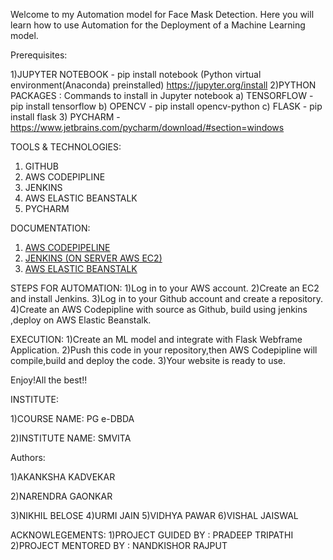 Welcome to my Automation model for Face Mask Detection.
Here you will learn how to use Automation for the Deployment of a Machine Learning model.

Prerequisites:

1)JUPYTER NOTEBOOK - pip install notebook (Python virtual environment(Anaconda) preinstalled) https://jupyter.org/install
2)PYTHON PACKAGES : Commands to install in Jupyter notebook
	a) TENSORFLOW - pip install tensorflow 
	b) OPENCV - pip install opencv-python 
	c) FLASK - pip install flask 
3) PYCHARM - https://www.jetbrains.com/pycharm/download/#section=windows

  
TOOLS & TECHNOLOGIES: 

1) GITHUB
2) AWS CODEPIPLINE
3) JENKINS
4) AWS ELASTIC BEANSTALK
5) PYCHARM
  

DOCUMENTATION:

1) [AWS CODEPIPELINE](https://docs.aws.amazon.com/codepipeline/index.html)
2) [JENKINS (ON SERVER AWS EC2)](https://www.jenkins.io/doc/tutorials/tutorial-for-installing-jenkins-on-AWS/)
3) [AWS ELASTIC BEANSTALK]( https://docs.aws.amazon.com/elastic-beanstalk/index.html)

STEPS FOR AUTOMATION:
1)Log in to your AWS account.
2)Create an EC2 and install Jenkins.
3)Log in to your Github account and create a repository.
4)Create an AWS Codepipline with source as Github, build using jenkins ,deploy on AWS Elastic Beanstalk.


EXECUTION:
1)Create an ML model and integrate with Flask Webframe Application.
2)Push this code in your repository,then AWS Codepipline will compile,build and deploy the code.
3)Your website is ready to use.

Enjoy!All the best!!

  

INSTITUTE:

1)COURSE NAME: PG e-DBDA

2)INSTITUTE NAME: SMVITA
 
Authors:

1)AKANKSHA KADVEKAR

2)NARENDRA GAONKAR

3)NIKHIL BELOSE
4)URMI JAIN
5)VIDHYA PAWAR
6)VISHAL JAISWAL

ACKNOWLEGEMENTS:
1)PROJECT GUIDED BY : PRADEEP TRIPATHI
2)PROJECT MENTORED BY : NANDKISHOR RAJPUT
  
